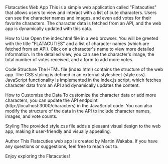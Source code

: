 Flatacuties Web App This is a simple web application called "Flatacuties" that allows users to view and interact with a list of cute characters. Users can see the character names and images, and even add votes for their favorite characters. The character data is fetched from an API, and the web app is dynamically updated with this data.

How to Use Open the index.html file in a web browser. You will be greeted with the title "FLATACUTIES" and a list of character names (which are fetched from an API). Click on a character's name to view more detailed information. In the detailed view, you can see the character's image, the total number of votes received, and a form to add more votes.

Code Structure The HTML file (index.html) contains the structure of the web app. The CSS styling is defined in an external stylesheet (style.css). JavaScript functionality is implemented in the index.js script, which fetches character data from an API and dynamically updates the content.

How to Customize the Data To customize the character data or add more characters, you can update the API endpoint (http://localhost:3000/characters) in the JavaScript code. You can also modify the structure of the data in the API to include character names, images, and vote counts.

Styling The provided style.css file adds a pleasant visual design to the web app, making it user-friendly and visually appealing.

Author This Flatacuties web app is created by Martin Wakaba. If you have any questions or suggestions, feel free to reach out to.

Enjoy exploring the Flatacuties!
